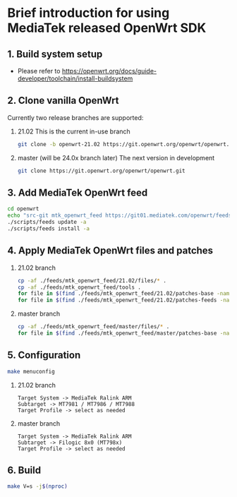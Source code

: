 # Brief introduction for using MediaTek released OpenWrt SDK

## 1. Build system setup

- Please refer to https://openwrt.org/docs/guide-developer/toolchain/install-buildsystem

## 2. Clone vanilla OpenWrt

Currently two release branches are supported:

1. 21.02
    This is the current in-use branch

   ```bash
   git clone -b openwrt-21.02 https://git.openwrt.org/openwrt/openwrt.git
   ```

2. master (will be 24.0x branch later)
   The next version in development

   ```bash
   git clone https://git.openwrt.org/openwrt/openwrt.git
   ```

## 3. Add MediaTek OpenWrt feed

```bash
cd openwrt
echo "src-git mtk_openwrt_feed https://git01.mediatek.com/openwrt/feeds/mtk-openwrt-feeds" >> feeds.conf.default
./scripts/feeds update -a
./scripts/feeds install -a
```

## 4. Apply MediaTek OpenWrt files and patches

1. 21.02 branch

   ```bash
   cp -af ./feeds/mtk_openwrt_feed/21.02/files/* .
   cp -af ./feeds/mtk_openwrt_feed/tools .
   for file in $(find ./feeds/mtk_openwrt_feed/21.02/patches-base -name "*.patch" | sort); do patch -f -p1 -i ${file}; done
   for file in $(find ./feeds/mtk_openwrt_feed/21.02/patches-feeds -name "*.patch" | sort); do patch -f -p1 -i ${file}; done
   ```

2. master branch

   ```bash
   cp -af ./feeds/mtk_openwrt_feed/master/files/* .
   for file in $(find ./feeds/mtk_openwrt_feed/master/patches-base -name "*.patch" | sort); do patch -f -p1 -i ${file}; done
   ```

## 5. Configuration

```bash
make menuconfig
```

1. 21.02 branch

   ```text
   Target System -> MediaTek Ralink ARM
   Subtarget -> MT7981 / MT7986 / MT7988
   Target Profile -> select as needed
   ```

2. master branch

   ```text
   Target System -> MediaTek Ralink ARM
   Subtarget -> Filogic 8x0 (MT798x)
   Target Profile -> select as needed
   ```

## 6. Build

```bash
make V=s -j$(nproc)
```
